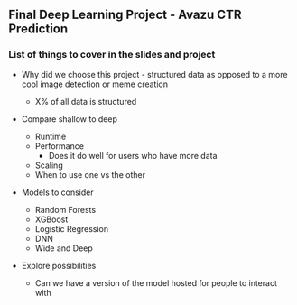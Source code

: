## Final Deep Learning Project - Avazu CTR Prediction

### List of things to cover in the slides and project

* Why did we choose this project - structured data as opposed to a more cool image detection or meme creation
    * X% of all data is structured
    
* Compare shallow to deep
    * Runtime
    * Performance
        * Does it do well for users who have more data
    * Scaling
    * When to use one vs the other

* Models to consider
   * Random Forests
   * XGBoost
   * Logistic Regression
   * DNN
   * Wide and Deep

* Explore possibilities
    * Can we have a version of the model hosted for people to interact with
